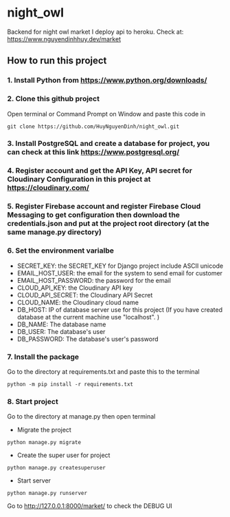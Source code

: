 # night_owl
Backend for night owl market
I deploy api to heroku. Check at: https://www.nguyendinhhuy.dev/market

## How to run this project
### 1. Install Python from https://www.python.org/downloads/
### 2. Clone this github project
Open terminal or Command Prompt on Window and paste this code in
```
git clone https://github.com/HuyNguyenDinh/night_owl.git
```
### 3. Install PostgreSQL and create a database for project, you can check at this link https://www.postgresql.org/
### 4. Register account and get the API Key, API secret for Cloudinary Configuration in this project at https://cloudinary.com/
### 5. Register Firebase account and register Firebase Cloud Messaging to get configuration then download the credentials.json and put at the project root directory (at the same manage.py directory)
### 6. Set the environment varialbe
- SECRET_KEY: the SECRET_KEY for Django project include ASCII unicode
- EMAIL_HOST_USER: the email for the system to send email for customer
- EMAIL_HOST_PASSWORD: the password for the email
- CLOUD_API_KEY: the Cloudinary API key
- CLOUD_API_SECRET: the Cloudinary API Secret
- CLOUD_NAME: the Cloudinary cloud name
- DB_HOST: IP of database server use for this project (If you have created database at the current machine use "localhost". )
- DB_NAME: The database name
- DB_USER: The database's user
- DB_PASSWORD: The database's user's password
### 7. Install the package
Go to the directory at requirements.txt and paste this to the terminal
```
python -m pip install -r requirements.txt
```
### 8. Start project
Go to the directory at manage.py then open terminal
- Migrate the project
```
python manage.py migrate
```
- Create the super user for project
```
python manage.py createsuperuser
```
- Start server
```
python manage.py runserver
```
Go to http://127.0.0.1:8000/market/ to check the DEBUG UI

